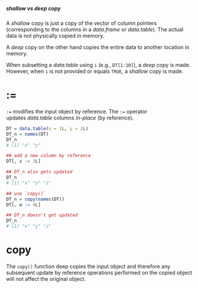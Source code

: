 ##### _shallow_ vs _deep_ copy

A _shallow_ copy is just a copy of the vector of column pointers (corresponding to the columns in a _data.frame_ or _data.table_). The actual data is not physically copied in memory.

A _deep_ copy on the other hand copies the entire data to another location in memory.

When subsetting a _data.table_ using `i` (e.g., `DT[1:10]`), a _deep_ copy is made. However, when `i` is not provided or equals `TRUE`, a _shallow_ copy is made.
# :=

`:=` modifies the input object by reference.
The `:=` operator updates _data.table_ columns _in-place_ (by reference).

```R
DT = data.table(x = 1L, y = 2L)
DT_n = names(DT)
DT_n
# [1] "x" "y"

## add a new column by reference
DT[, z := 3L]

## DT_n also gets updated
DT_n
# [1] "x" "y" "z"

## use `copy()`
DT_n = copy(names(DT))
DT[, w := 4L]

## DT_n doesn't get updated
DT_n
# [1] "x" "y" "z"
```

# copy

The `copy()` function deep copies the input object and therefore any subsequent update by reference operations performed on the copied object will not affect the original object.

